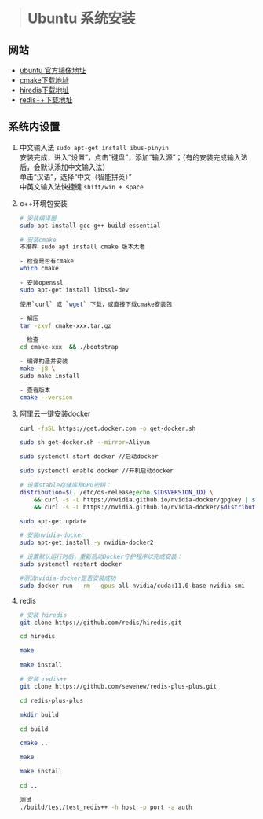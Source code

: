 ># Ubuntu 系统安装

## 网站
- [ubuntu 官方镜像地址](https://cn.ubuntu.com/download/desktop)
- [cmake下载地址](https://cmake.org/download/)
- [hiredis下载地址](https://github.com/redis/hiredis)
- [redis++下载地址](https://github.com/sewenew/redis-plus-plus)
## 系统内设置
1. 中文输入法
     `sudo apt-get install ibus-pinyin`  
     安装完成，进入“设置”，点击“键盘”，添加“输入源”；（有的安装完成输入法后，会默认添加中文输入法）  
     单击“汉语”，选择“中文（智能拼英）”  
     中英文输入法快捷键 `shift/win + space`
2. c++环境包安装
    ```bash
    # 安装编译器
    sudo apt install gcc g++ build-essential 

    # 安装cmake
    不推荐 sudo apt install cmake 版本太老 

    - 检查是否有cmake  
    which cmake

    - 安装openssl
    sudo apt-get install libssl-dev

    使用`curl` 或 `wget` 下载，或直接下载cmake安装包

    - 解压
    tar -zxvf cmake-xxx.tar.gz

    - 检查
    cd cmake-xxx  && ./bootstrap

    - 编译构造并安装
    make -j8 \
    sudo make install

    - 查看版本
    cmake --version
    ```

1. 阿里云一键安装docker
    ```bash
    curl -fsSL https://get.docker.com -o get-docker.sh

    sudo sh get-docker.sh --mirror=Aliyun

    sudo systemctl start docker //启动docker

    sudo systemctl enable docker //开机启动docker

    # 设置stable存储库和GPG密钥：
    distribution=$(. /etc/os-release;echo $ID$VERSION_ID) \
        && curl -s -L https://nvidia.github.io/nvidia-docker/gpgkey | sudo apt-key add - \
        && curl -s -L https://nvidia.github.io/nvidia-docker/$distribution/nvidia-docker.list | sudo tee /etc/apt/sources.list.d/nvidia-docker.list

    sudo apt-get update

    # 安装nvidia-docker
    sudo apt-get install -y nvidia-docker2

    # 设置默认运行时后，重新启动Docker守护程序以完成安装：
    sudo systemctl restart docker

    #测试nvidia-docker是否安装成功
    sudo docker run --rm --gpus all nvidia/cuda:11.0-base nvidia-smi
    ```
3. redis
    ```bash
    # 安装 hiredis
    git clone https://github.com/redis/hiredis.git

    cd hiredis

    make

    make install

    # 安装 redis++
    git clone https://github.com/sewenew/redis-plus-plus.git

    cd redis-plus-plus

    mkdir build

    cd build

    cmake ..

    make

    make install

    cd ..

    测试
    ./build/test/test_redis++ -h host -p port -a auth
    ```